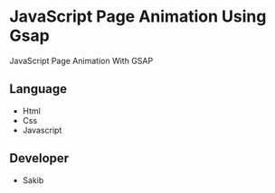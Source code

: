 # JavaScript Page Animation Using Gsap
JavaScript Page Animation With GSAP
## Language
- Html
- Css
- Javascript
## Developer
- Sakib
